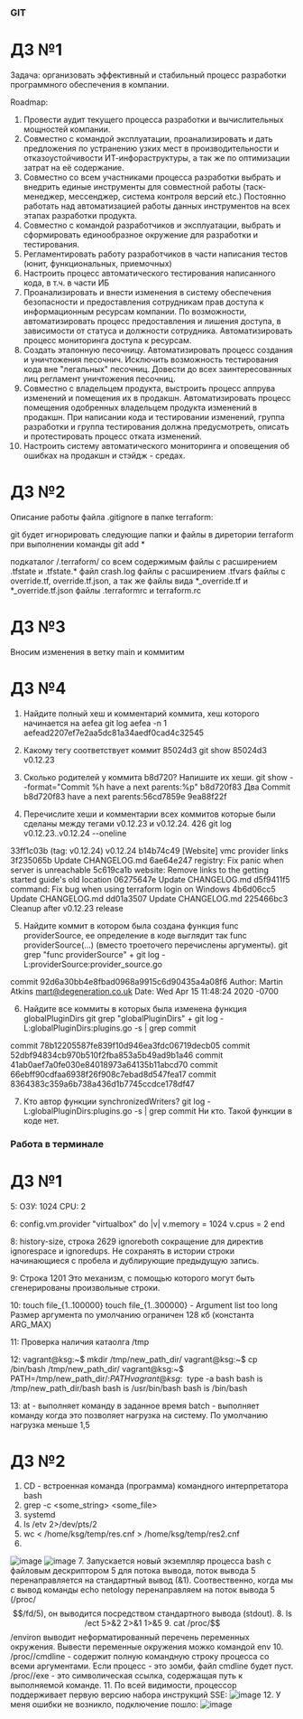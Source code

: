 ### GIT

# ДЗ №1

Задача: организовать эффективный и стабильный процесс разработки программного обеспечения в компании.

Roadmap:

1. Провести аудит текущего процесса разработки и вычислительных мощностей компании.
2. Совместно с командой эксплуатации, проанализировать и дать предложения по устранению узких мест в производительности и отказоустойчивости ИТ-инфораструктуры, а так же по оптимизации затрат на её содержание.
3. Совместно со всем участниками процесса разработки выбрать и внедрить единые инструменты для совместной работы (таск-менеджер, мессенджер, система контроля версий etc.) Постоянно работать над автоматизацией работы данных инструментов на всех этапах разработки продукта.
4. Совместно с командой разработчиков и эксплуатации, выбрать и сформировать единообразное окружение для разработки и тестирования.
5. Регламентировать работу разработчиков в части написания тестов (юнит, функциональных, приемочных)
6. Настроить процесс автоматического тестирования написанного кода, в т.ч. в части ИБ
7. Проанализировать и внести изменения в систему обеспечения безопасности и предоставления сотрудникам прав доступа к информационным ресурсам компании. По возможности, автоматизировать процесс предоставления и лишения доступа, в зависимости от статуса и должности сотрудника. Автоматизировать процесс мониторинга доступа к ресурсам.
8. Создать эталонную песочницу. Автоматизировать процесс создания и уничтожения песочнич. Исключить возможность тестирования кода вне "легальных" песочниц. Довести до всех заинтересованных лиц регламент уничтожения песочниц.
9. Совместно с владельцем продукта, выстроить процесс аппрува изменений и помещения их в продакшн. Автоматизировать процесс помещения одобренных владельцем продукта изменений в продакшн. При написании кода и тестировании изменений, группа разработки и группа тестирования должна предусмотреть, описать и протестировать процесс отката изменений.
10. Настроить систему автоматического мониторинга и оповещения об ошибках на продакшн и стэйдж - средах.

# ДЗ №2

Описание работы файла .gitignore в папке terraform:

git будет игнорировать следующие папки и файлы в диретории terraform при выполнении команды git add *

подкаталог /.terraform/ со всем содержимым
файлы с расширением .tfstate и .tfstate.*
файл crash.log
файлы с расширением .tfvars
файлы с override.tf, override.tf.json, а так же файлы вида *_override.tf и *_override.tf.json
файлы .terraformrc и terraform.rc

# ДЗ №3

Вносим изменения в ветку main и коммитим

# ДЗ №4

1. Найдите полный хеш и комментарий коммита, хеш которого начинается на aefea
git log aefea -n 1
aefead2207ef7e2aa5dc81a34aedf0cad4c32545


2. Какому тегу соответствует коммит 85024d3
git show 85024d3
v0.12.23

3. Сколько родителей у коммита b8d720? Напишите их хеши.
git show --format="Commit %h have a next parents:%p" b8d720f83
Два
Commit b8d720f83 have a next parents:56cd7859e 9ea88f22f

4. Перечислите хеши и комментарии всех коммитов которые были сделаны между тегами v0.12.23 и v0.12.24.
426  git log v0.12.23..v0.12.24 --oneline

33ff1c03b (tag: v0.12.24) v0.12.24
b14b74c49 [Website] vmc provider links
3f235065b Update CHANGELOG.md
6ae64e247 registry: Fix panic when server is unreachable
5c619ca1b website: Remove links to the getting started guide's old location
06275647e Update CHANGELOG.md
d5f9411f5 command: Fix bug when using terraform login on Windows
4b6d06cc5 Update CHANGELOG.md
dd01a3507 Update CHANGELOG.md
225466bc3 Cleanup after v0.12.23 release


5. Найдите коммит в котором была создана функция func providerSource, ее определение в коде выглядит так func providerSource(...) (вместо троеточего перечислены аргументы).
git grep "func providerSource" +  git log -L:providerSource:provider_source.go

commit 92d6a30bb4e8fbad0968a9915c6d90435a4a08f6
Author: Martin Atkins <mart@degeneration.co.uk>
Date:   Wed Apr 15 11:48:24 2020 -0700


6. Найдите все коммиты в которых была изменена функция globalPluginDirs
git grep "globalPluginDirs" + git log -L:globalPluginDirs:plugins.go -s | grep commit

commit 78b12205587fe839f10d946ea3fdc06719decb05
commit 52dbf94834cb970b510f2fba853a5b49ad9b1a46
commit 41ab0aef7a0fe030e84018973a64135b11abcd70
commit 66ebff90cdfaa6938f26f908c7ebad8d547fea17
commit 8364383c359a6b738a436d1b7745ccdce178df47

7. Кто автор функции synchronizedWriters?
git log -L:globalPluginDirs:plugins.go -s | grep commit
Ни кто. Такой функции в коде нет.

### Работа в терминале

# ДЗ №1

5:
ОЗУ: 1024
CPU: 2

6:
config.vm.provider "virtualbox" do |v|
  v.memory = 1024
  v.cpus = 2
end

8:
history-size, строка 2629
ignoreboth сокращение для директив ignorespace и ignoredups. Не сохранять в истории строки начинающиеся с пробела и дублирующие предыдущую запись.

9: 
Строка 1201
Это механизм, с помощью которого могут быть сгенерированы произвольные строки.

10:
touch file_{1..100000}
touch file_{1..300000} - Argument list too long
Размер аргумента по умолчанию ограничен 128 кб (константа ARG_MAX)

11:
Проверка наличия катаолга /tmp

12:
vagrant@ksg:~$ mkdir /tmp/new_path_dir/
vagrant@ksg:~$ cp /bin/bash /tmp/new_path_dir/
vagrant@ksg:~$ PATH=/tmp/new_path_dir/:$PATH
vagrant@ksg:~$ type -a bash
bash is /tmp/new_path_dir/bash
bash is /usr/bin/bash
bash is /bin/bash

13:
at - выполняет команду в заданное время
batch - выполняет команду когда это позволяет нагрузка на систему. По умолчанию нагрузка меньше 1,5

# ДЗ №2

1. CD - встроенная команда (программа) командного интерпретатора bash
2. grep -c <some_string> <some_file>
3. systemd
4. ls /etv 2>/dev/pts/2
5. wc < /home/ksg/temp/res.cnf > /home/ksg/temp/res2.cnf
6. 
![image](https://user-images.githubusercontent.com/93157702/151010285-b43141d9-535f-4122-980b-4f33abad4797.png)
![image](https://user-images.githubusercontent.com/93157702/151010423-412a9ce3-fe05-4b96-bc23-21dd83d3df1a.png)
7. Запускается новый экземпляр процесса bash с файловым дескриптором 5 для потока вывода, поток вывода 5 перенаправляется на стандартный вывод (&1). Соотвественно, когда мы с вывод команды echo netology перенаправляем на поток вывода 5 (/proc/$$/fd/5), он выводится посредством стандартного вывода (stdout).
8. ls /ect 5>&2 2>&1 1>&5
9. cat /proc/$$/environ выводит неформатированный перечень переменных окружения. Вывести переменные окружения можко командой env
10. /proc/<PID>/cmdline - содержит полную командную строку процесса со всеми аргументами. Если процесс - это зомби, файл cmdline будет пуст.
    /proc/<PID>/exe - это символическая ссылка, содержащая путь к выполняемой команде.
11. По всей видимости, процессор поддерживает первую версию набора инструкций SSE:
  ![image](https://user-images.githubusercontent.com/93157702/151021752-4c52c6c2-81a7-4879-bc64-32f53c1906d1.png)
12. У меня ошибки не возникло, подключение пошло:
  ![image](https://user-images.githubusercontent.com/93157702/151022507-22c4ed10-0edc-45c3-9de5-0832527d4462.png)

